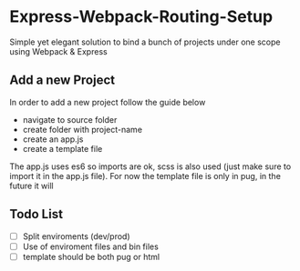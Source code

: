 # Express-Webpack-Routing-Setup
Simple yet elegant solution to bind a bunch of projects under one scope using 
Webpack & Express 

## Add a new Project
In order to add a new project follow the guide below
- navigate to source folder
- create folder with project-name
- create an app.js  
- create a template file 

The app.js uses es6 so imports are ok, scss is also used (just make sure to import it in the app.js file).
For now the template file is only in pug, in the future it will 


## Todo List
- [ ] Split enviroments (dev/prod)
- [ ] Use of enviroment files and bin files 
- [ ] template should be both pug or html
